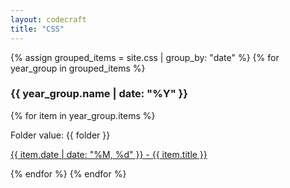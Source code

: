 ```yaml
---
layout: codecraft
title: "CSS"
---
```


{% assign grouped_items = site.css | group_by: "date" %}
{% for year_group in grouped_items %}
<h3>{{ year_group.name | date: "%Y" }}</h3>
{% for item in year_group.items %}
<p>Folder value: {{ folder }}</p>
<p><a href="{{ folder }}{{ item.url }}">{{ item.date | date: "%M, %d" }} - {{ item.title }}</a></p>
{% endfor %}
{% endfor %}
